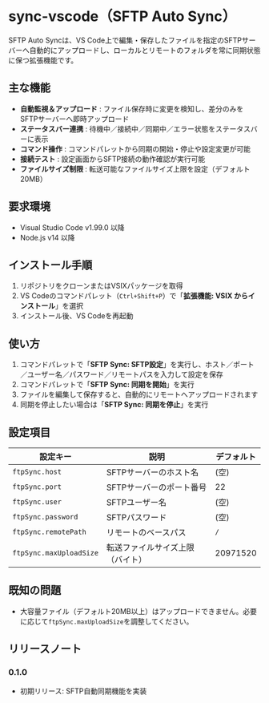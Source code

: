 # sync-vscode（SFTP Auto Sync）

SFTP Auto Syncは、VS Code上で編集・保存したファイルを指定のSFTPサーバーへ自動的にアップロードし、ローカルとリモートのフォルダを常に同期状態に保つ拡張機能です。

## 主な機能

- **自動監視＆アップロード**  : ファイル保存時に変更を検知し、差分のみをSFTPサーバーへ即時アップロード
- **ステータスバー連携**      : 待機中／接続中／同期中／エラー状態をステータスバーに表示
- **コマンド操作**            : コマンドパレットから同期の開始・停止や設定変更が可能
- **接続テスト**              : 設定画面からSFTP接続の動作確認が実行可能
- **ファイルサイズ制限**      : 転送可能なファイルサイズ上限を設定（デフォルト20MB）

## 要求環境

- Visual Studio Code v1.99.0 以降
- Node.js v14 以降

## インストール手順

1. リポジトリをクローンまたはVSIXパッケージを取得
2. VS Codeのコマンドパレット（`Ctrl+Shift+P`）で「**拡張機能: VSIX からインストール**」を選択
3. インストール後、VS Codeを再起動

## 使い方

1. コマンドパレットで「**SFTP Sync: SFTP設定**」を実行し、ホスト／ポート／ユーザー名／パスワード／リモートパスを入力して設定を保存
2. コマンドパレットで「**SFTP Sync: 同期を開始**」を実行
3. ファイルを編集して保存すると、自動的にリモートへアップロードされます
4. 同期を停止したい場合は「**SFTP Sync: 同期を停止**」を実行

## 設定項目

| 設定キー                  | 説明                            | デフォルト   |
|---------------------------|---------------------------------|-------------|
| `ftpSync.host`            | SFTPサーバーのホスト名          | (空)        |
| `ftpSync.port`            | SFTPサーバーのポート番号        | 22          |
| `ftpSync.user`            | SFTPユーザー名                  | (空)        |
| `ftpSync.password`        | SFTPパスワード                  | (空)        |
| `ftpSync.remotePath`      | リモートのベースパス            | `/`         |
| `ftpSync.maxUploadSize`   | 転送ファイルサイズ上限（バイト） | 20971520    |

## 既知の問題

- 大容量ファイル（デフォルト20MB以上）はアップロードできません。必要に応じて`ftpSync.maxUploadSize`を調整してください。

## リリースノート

### 0.1.0
- 初期リリース: SFTP自動同期機能を実装
